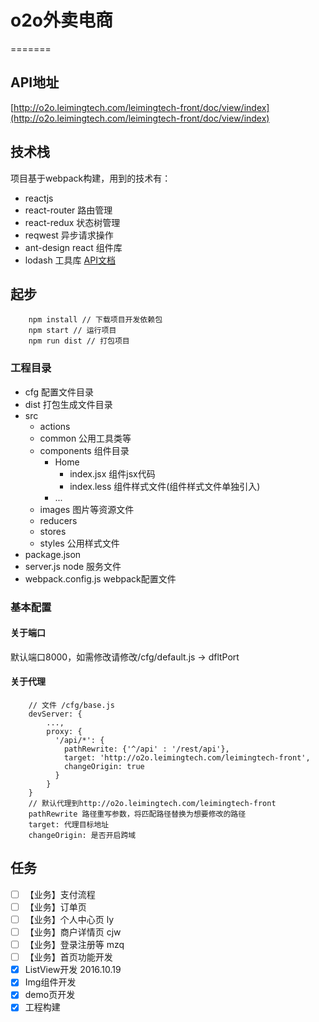# o2o外卖电商
=======

## API地址
[http://o2o.leimingtech.com/leimingtech-front/doc/view/index](http://o2o.leimingtech.com/leimingtech-front/doc/view/index)

## 技术栈
项目基于webpack构建，用到的技术有：
- reactjs
- react-router 路由管理
- react-redux 状态树管理
- reqwest 异步请求操作
- ant-design react 组件库
- lodash 工具库 [API文档](http://lodashjs.com/docs/)

## 起步

```
    npm install // 下载项目开发依赖包
    npm start // 运行项目
    npm run dist // 打包项目
```

### 工程目录
- cfg 配置文件目录
- dist 打包生成文件目录
- src
    - actions
    - common 公用工具类等
    - components 组件目录
        - Home
            - index.jsx 组件jsx代码
            - index.less 组件样式文件(组件样式文件单独引入)
        - ...
    - images 图片等资源文件
    - reducers
    - stores
    - styles 公用样式文件
- package.json
- server.js node 服务文件
- webpack.config.js webpack配置文件

### 基本配置

#### 关于端口
默认端口8000，如需修改请修改/cfg/default.js -> dfltPort

#### 关于代理

```
    // 文件 /cfg/base.js
    devServer: {
        ...,
        proxy: {
          '/api/*': {
            pathRewrite: {'^/api' : '/rest/api'},
            target: 'http://o2o.leimingtech.com/leimingtech-front',
            changeOrigin: true
          }
        }
    }
    // 默认代理到http://o2o.leimingtech.com/leimingtech-front
    pathRewrite 路径重写参数，将匹配路径替换为想要修改的路径
    target: 代理目标地址
    changeOrigin: 是否开启跨域
```

## 任务

- [ ] 【业务】支付流程
- [ ] 【业务】订单页
- [ ] 【业务】个人中心页 ly
- [ ] 【业务】商户详情页 cjw
- [ ] 【业务】登录注册等 mzq
- [ ] 【业务】首页功能开发
- [x] ListView开发 2016.10.19
- [x] Img组件开发
- [x] demo页开发
- [x] 工程构建
